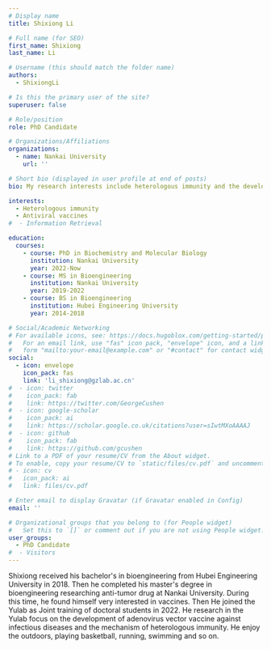 ```yaml
---
# Display name
title: Shixiong Li

# Full name (for SEO)
first_name: Shixiong
last_name: Li

# Username (this should match the folder name)
authors:
  - ShixiongLi

# Is this the primary user of the site?
superuser: false

# Role/position
role: PhD Candidate

# Organizations/Affiliations
organizations:
  - name: Nankai University
    url: ''

# Short bio (displayed in user profile at end of posts)
bio: My research interests include heterologous immunity and the development of antiviral vaccines.

interests:
  - Heterologous immunity
  - Antiviral vaccines
#  - Information Retrieval

education:
  courses:
    - course: PhD in Biochemistry and Molecular Biology
      institution: Nankai University
      year: 2022-Now
    - course: MS in Bioengineering
      institution: Nankai University
      year: 2019-2022
    - course: BS in Bioengineering
      institution: Hubei Engineering University
      year: 2014-2018

# Social/Academic Networking
# For available icons, see: https://docs.hugoblox.com/getting-started/page-builder/#icons
#   For an email link, use "fas" icon pack, "envelope" icon, and a link in the
#   form "mailto:your-email@example.com" or "#contact" for contact widget.
social:
  - icon: envelope
    icon_pack: fas
    link: 'li_shixiong@gzlab.ac.cn'
#  - icon: twitter
#    icon_pack: fab
#    link: https://twitter.com/GeorgeCushen
#  - icon: google-scholar
#    icon_pack: ai
#    link: https://scholar.google.co.uk/citations?user=sIwtMXoAAAAJ
#  - icon: github
#    icon_pack: fab
#    link: https://github.com/gcushen
# Link to a PDF of your resume/CV from the About widget.
# To enable, copy your resume/CV to `static/files/cv.pdf` and uncomment the lines below.
# - icon: cv
#   icon_pack: ai
#   link: files/cv.pdf

# Enter email to display Gravatar (if Gravatar enabled in Config)
email: ''

# Organizational groups that you belong to (for People widget)
#   Set this to `[]` or comment out if you are not using People widget.
user_groups:
  - PhD Candidate
#  - Visitors
---
```


Shixiong received his bachelor's in bioengineering from Hubei Engineering University in 2018. Then he completed his master's degree in bioengineering researching anti-tumor drug at Nankai University. During this time, he found himself very interested in vaccines. Then He joined the Yulab as Joint training of doctoral students in 2022. He research in the Yulab focus on the development of adenovirus vector vaccine against infectious diseases and the mechanism of heterologous immunity. He enjoy the outdoors, playing basketball, running, swimming and so on.
